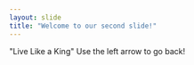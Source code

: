 ```yaml
---
layout: slide
title: "Welcome to our second slide!"
---
```

"Live Like a King"
Use the left arrow to go back!
